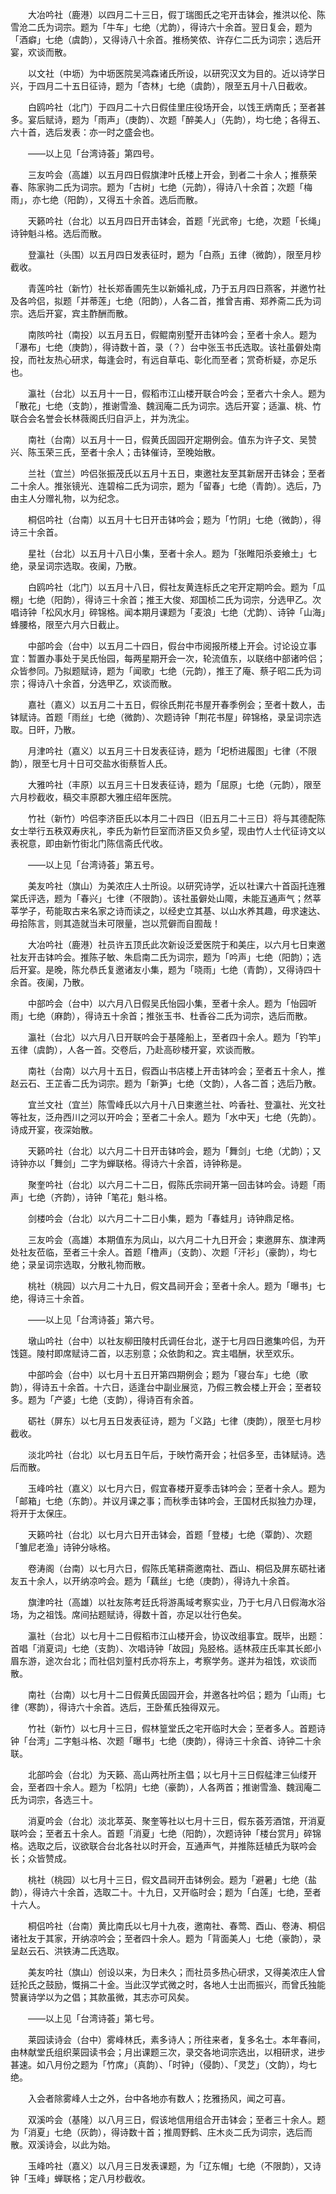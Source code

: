 <!-- { "loadSidebar": true } -->
　　大冶吟社（鹿港）以四月二十三日，假丁瑞图氏之宅开击钵会，推洪以伦、陈雪沧二氏为词宗。题为「牛车」七绝（尤韵），得诗六十余首。翌日复会，题为「酒癖」七绝（虞韵），又得诗八十余首。推杨笑侬、许存仁二氏为词宗；选后开宴，欢谈而散。

　　以文社（中坜）为中坜医院吴鸿森诸氏所设，以研究汉文为目的。近以诗学日兴，于四月二十五日征诗，题为「杏林」七绝（虞韵），限至五月十八日截收。

　　白鸥吟社（北门）于四月二十六日假佳里庄役场开会，以饯王炳南氏；至者甚多。宴后赋诗，题为「雨声」（庚韵）、次题「醉美人」（先韵），均七绝；各得五、六十首，选后发表：亦一时之盛会也。

　　——以上见「台湾诗荟」第四号。

　　三友吟会（高雄）以五月四日假旗津叶氏楼上开会，到者二十余人；推蔡荣春、陈家驹二氏为词宗。题为「古树」七绝（元韵），得诗八十余首；次题「梅雨」，亦七绝（阳韵），又得五十余首。选后而散。

　　天籁吟社（台北）以五月四日开击钵会，首题「光武帝」七绝，次题「长绳」诗钟魁斗格。选后而散。

　　登瀛社（头围）以五月四日发表征时，题为「白燕」五律（微韵），限至月杪截收。

　　青莲吟社（新竹）社长郑香圃先生以新婚礼成，乃于五月四日燕客，并邀竹社及各吟侣，拟题「并蒂莲」七绝（阳韵），人各二首，推曾吉甫、郑养斋二氏为词宗。选后开宴，宾主酢酬而散。

　　南陔吟社（南投）以五月五日，假鲲南别墅开击钵吟会；至者十余人。题为「瀑布」七绝（庚韵），得诗数十首，录（？）台中张玉书氏选取。该社虽僻处南投，而社友热心研求，每逢会时，有远自草屯、彰化而至者；赏奇析疑，亦足乐也。

　　瀛社（台北）以五月十一日，假稻市江山楼开联合吟会；至者六十余人。题为「散花」七绝（支韵），推谢雪渔、魏润庵二氏为词宗。选后开宴；适瀛、桃、竹联合会名誉会长林薇阁氏归自沪上，并为洗尘。

　　南社（台南）以五月十一日，假黄氏固园开定期例会。值东为许子文、吴赞兴、陈玉荣三氏，至者十余人；击钵催诗，至晚始散。

　　兰社（宜兰）吟侣张振茂氏以五月十五日，柬邀社友至其新居开击钵会；至者二十余人。推张镜光、连碧榕二氏为词宗，题为「留春」七绝（青韵）。选后，乃由主人分赠礼物，以为纪念。

　　桐侣吟社（台南）以五月十七日开击钵吟会；题为「竹阴」七绝（微韵），得诗三十余首。

　　星社（台北）以五月十八日小集，至者十余人。题为「张睢阳杀妾飨土」七绝，录呈词宗选取。夜阑，乃散。

　　白鸥吟社（北门）以五月十八日，假社友黄连标氏之宅开定期吟会。题为「瓜棚」七绝（阳韵），得诗三十余首；推王大俊、郑国桢二氏为词宗，分选甲乙。次唱诗钟「松风水月」碎锦格。闻本期月课题为「麦浪」七绝（尤韵）、诗钟「山海」蜂腰格，限至六月六日截止。

　　中部吟会（台中）以五月二十四日，假台中市阅报所楼上开会。讨论设立事宜：暂置办事处于吴氏怡园，每两星期开会一次，轮流值东，以联络中部诸吟侣；众皆参同。乃拟题赋诗，题为「闻歌」七绝（元韵），推王了庵、蔡子昭二氏为词宗；得诗八十余首，分选甲乙，欢谈而散。

　　嘉社（嘉义）以五月二十五日，假徐氏荆花书屋开春季例会；至者十数人，击钵赋诗。首题「雨丝」七绝（微韵）、次题诗钟「荆花书屋」碎锦格，录呈词宗选取。日旰，乃散。

　　月津吟社（嘉义）以五月三十日发表征诗，题为「圯桥进履图」七律（不限韵），限至七月十日可交盐水街蔡哲人氏。

　　大雅吟社（丰原）以五月三十日发表征诗，题为「屈原」七绝（元韵），限至六月杪截收，稿交丰原郡大雅庄绍年医院。

　　竹社（新竹）吟侣李济臣氏以本月二十四日（旧五月二十三日）将与其德配陈女士举行五秩双寿庆礼，李氏为新竹巨室而济臣又负乡望，现由竹人士代征诗文以表祝意，即由新竹街北门陈信斋氏代收。

　　——以上见「台湾诗荟」第五号。

　　美友吟社（旗山）为美浓庄人士所设。以研究诗学，近以社课六十首函托连雅棠氏评选，题为「春兴」七律（不限韵）。该社虽僻处山陬，未能互通声气；然莘莘学子，苟能取古来名家之诗而读之，以经史立其基、以山水养其趣，毋求速达、毋拾陈言，则其造就当未可限量，岂以荒僻而自囿哉！

　　大冶吟社（鹿港）社员许五顶氏此次新设泛爱医院于和美庄，以六月七日柬邀社友开击钵吟会。推陈子敏、朱启南二氏为词宗，题为「吟声」七绝（阳韵）；选后开宴。是晚，陈允恭氏复邀诸友小集，题为「晓雨」七绝（青韵），又得诗四十余首。夜阑，乃散。

　　中部吟会（台中）以六月八日假吴氏怡园小集，至者十余人。题为「怡园听雨」七绝（麻韵），得诗五十余首；推张玉书、杜香谷二氏为词宗，选后而散。

　　瀛社（台北）以六月八日开联吟会于基隆船上，至者四十余人。题为「钓竿」五律（虞韵），人各一首。交卷后，乃赴高砂楼开宴，欢谈而散。

　　南社（台南）以六月十五日，假酉山书店楼上开击钵吟会；至者五十余人，推赵云石、王芷香二氏为词宗。题为「新笋」七绝（文韵），人各二首；选后乃散。

　　宜兰文社（宜兰）陈雪峰氏以六月十八日柬邀兰社、吟香社、登瀛社、光文社等社友，泛舟西川之河以开吟会；至者二十余人。题为「水中天」七绝（先韵）。诗成开宴，夜深始散。

　　天籁吟社（台北）以六月二十日开击钵吟会，题为「舞剑」七绝（尤韵）；又诗钟亦以「舞剑」二字为蝉联格。得诗六十余首，诗钟称是。

　　聚奎吟社（台北）以六月二十二日，假陈氏宗祠开第一回击钵吟会。诗题「雨声」七绝（齐韵），诗钟「笔花」魁斗格。

　　剑楼吟会（台北）以六月二十二日小集，题为「春蛙月」诗钟鼎足格。

　　三友吟会（高雄）本期值东为凤山，以六月二十九日开会；柬邀屏东、旗津两处社友莅临，至者三十余人。首题「橹声」（支韵）、次题「汗衫」（豪韵），均七绝；录呈词宗选取，分散礼物而散。

　　桃社（桃园）以六月二十九日，假文昌祠开会；至者十余人。题为「曝书」七绝，得诗三十余首。

　　——以上见「台湾诗荟」第六号。

　　墩山吟社（台中）以社友柳田陵村氏调任台北，遂于七月四日邀集吟侣，为开饯筵。陵村即席赋诗二首，以志别意；众依韵和之。宾主唱酬，状至欢乐。

　　中部吟会（台中）以七月十五日开第四期例会；题为「寝台车」七绝（歌韵），得诗五十余首。十六日，适逢台中副业展览，乃假三教会楼上开会；至者较多。题为「产婆」七绝（支韵），得诗百有余首。

　　砺社（屏东）以七月五日发表征诗，题为「义路」七律（庚韵），限至七月杪截收。

　　淡北吟社（台北）以七月五日午后，于映竹斋开会；社侣多至，击钵赋诗。选后而散。

　　玉峰吟社（嘉义）以七月六日，假宜春楼开夏季击钵吟会；至者十余人。题为「邮箱」七绝（东韵）。并议月课之事；而秋季击钵吟会，王国材氏拟独力办理，将开于太保庄。

　　天籁吟社（台北）以七月六日开击钵会，首题「登楼」七绝（覃韵）、次题「雏尼老渔」诗钟分咏格。

　　卷涛阁（台南）以七月六日，假陈氏笔耕斋邀南社、酉山、桐侣及屏东砺社诸友五十余人，以开纳凉吟会。题为「藕丝」七绝（庚韵），得诗九十余首。

　　旗津吟社（高雄）以社友陈考廷氏将游禹域考察实业，乃于七月八日假海水浴场，为之祖饯。席间拈题赋诗，得数十首，亦足以壮行色矣。

　　瀛社（台北）以七月十二日假稻市江山楼开会，协议改组事宜。既毕，出题：首唱「消夏词」七绝（支韵）、次唱诗钟「故园」凫胫格。适林菽庄氏率其长郎小眉东游，途次台北；而社侣刘篁村氏亦将东上，考察学务。遂并为祖饯，欢谈而散。

　　南社（台南）以七月十二日假黄氏固园开会，并邀各社吟侣；题为「山雨」七律（寒韵），得诗六十余首。选后，王卧蕉氏独得双元。

　　竹社（新竹）以七月十三日，假林篁堂氏之宅开临时大会；至者多人。首题诗钟「台湾」二字魁斗格、次题「曝书」七绝（庚韵），得诗三十余首、诗钟二十余联。

　　北部吟会（台北）为天籁、高山两社所主倡；以七月十三日假艋津三仙缕开会，至者四十余人。题为「松阴」七绝（豪韵），人各两首；推谢雪渔、魏润庵二氏为词宗，各选三十。

　　消夏吟会（台北）淡北萃英、聚奎等社以七月十三日，假东荟芳酒馆，开消夏联吟会；至者五十余人。首题「消夏」七绝（阳韵），次题诗钟「楼台赏月」碎锦格。选取之后，议欲联合台北各社以时开会，互通声气，并推陈廷植氏为联吟会长；众皆赞成。

　　桃社（桃园）以七月十三日，假文昌祠开击钵例会。题为「避暑」七绝（盐韵），得诗六十余首，选取二十。十九日，又开临时会；题为「白莲」七绝，至者十六人。

　　桐侣吟社（台南）黄比南氏以七月十九夜，邀南社、春莺、酉山、卷涛、桐侣诸社友于其家，开纳凉吟会；至者四十余人。题为「背面美人」七绝（豪韵），录呈赵云石、洪铁涛二氏选取。

　　美友吟社（旗山）创设以来，为日未久；而社员多热心研求，又得美浓庄人曾廷抡氏之鼓励，慨捐二十金。当此汉学式微之时，各地人士出而振兴，而曾氏独能赞襄诗学以为之倡；其款虽微，其志亦可风矣。

　　——以上见「台湾诗荟」第七号。

　　莱园读诗会（台中）雾峰林氏，素多诗人；所往来者，复多名士。本年春间，由林献堂氏组织莱园读书会；月出课题三次，录交各地词宗选出，以相研求，进步甚速。如八月份之题为「竹席」（真韵）、「时钟」（侵韵）、「灵芝」（文韵），均七绝。

　　入会者除雾峰人士之外，台中各地亦有数人；扢雅扬风，闻之可喜。

　　双溪吟会（基隆）以八月三日，假该地信用组合开击钵会；至者三十余人。题为「消夏」七绝（灰韵），得诗数十首；推周野鹤、庄木炎二氏为词宗，选后而散。双溪诗会，以此为始。

　　玉峰吟社（嘉义）以八月三日发表课题，为「辽东帽」七绝（不限韵），又诗钟「玉峰」蝉联格；定八月杪截收。

